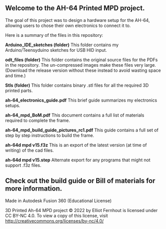 Welcome to the AH-64 Printed MPD project.
-
The goal of this project was to design a hardware setup for the AH-64, allowing users to chose their own electronics to connect it to.

Here is a summary of the files in this repository:

**Arduino_IDE_sketches (folder)**
This folder contains my Arduino/Teensyduino sketches for USB HID input.

**odt_files (folder)**
This folder contains the original source files for the PDFs in the repository.
The un-compressed images make these files very large.
(Download the release version without these instead to avoid wasting space and time.)

**Stls (folder)**
This folder contains binary .stl files for all the required 3D printed parts.

**ah-64_electronics_guide.pdf**
This brief guide summarizes my electronics setups.

**ah-64_mpd_BoM.pdf**
This document contains a full list of materials required to complete the frame.

**ah-64_mpd_build_guide_pictures_rc1.pdf**
This guide contains a full set of step by step instructions to build the frame.

**ah-64d mpd v15.f3z**
This is an export of the latest version (at time of writing) of the cad files.

**ah-64d mpd v15.step**
Alternate export for any programs that might not support .f3z files.

Check out the build guide or Bill of materials for more information.
-
Made in Autodesk Fusion 360 (Educational License)

3D Printed Ah-64 MPD project © 2022 by Elliot Fernhout is licensed under CC BY-NC 4.0. To view a copy of this license, visit http://creativecommons.org/licenses/by-nc/4.0/